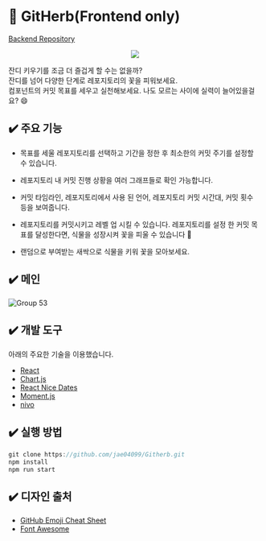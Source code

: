 # 🌿 GitHerb(Frontend only)

[Backend Repository](https://github.com/BeomjunLee/Githerb)


<p align="center">
  <img src="https://user-images.githubusercontent.com/47337588/123502657-00f74200-d689-11eb-8657-574a0555da7a.png">
</p>

잔디 키우기를 조금 더 즐겁게 할 수는 없을까?<br/>
잔디를 넘어 다양한 단계로 레포지토리의 꽃을 피워보세요.<br/>
컴포넌트의 커밋 목표를 세우고 실천해보세요. 나도 모르는 사이에 실력이 늘어있을걸요? :smile:


## ✔️ 주요 기능

* 목표를 세울 레포지토리를 선택하고 기간을 정한 후 최소한의 커밋 주기를 설정할 수 있습니다.

* 레포지토리 내 커밋 진행 상황을 여러 그래프들로 확인 가능합니다.

* 커밋 타임라인, 레포지토리에서 사용 된 언어, 레포지토리 커밋 시간대, 커밋 횟수 등을 보여줍니다.

* 레포지토리를 커밋시키고 레벨 업 시킬 수 있습니다. 레포지토리를 설정 한 커밋 목표를 달성한다면, 식물을 성장시켜 꽃을 피울 수 있습니다 🌼

* 랜덤으로 부여받는 새싹으로 식물을 키워 꽃을 모아보세요.


## ✔️ 메인

![Group 53](https://user-images.githubusercontent.com/47337588/123502765-c0e48f00-d689-11eb-9f45-403e8a5224c2.png)



## ✔️ 개발 도구

아래의 주요한 기술을 이용했습니다.

* [React](https://ko.reactjs.org/)
* [Chart.js](https://www.chartjs.org/)
* [React Nice Dates](https://reactnicedates.hernansartorio.com/)
* [Moment.js](https://momentjs.com/)
* [nivo](https://nivo.rocks/)


## ✔️ 실행 방법

```javascript
git clone https://github.com/jae04099/Githerb.git
npm install
npm run start
```



<!-- ACKNOWLEDGEMENTS -->
## ✔️ 디자인 출처

* [GitHub Emoji Cheat Sheet](https://www.webpagefx.com/tools/emoji-cheat-sheet)
* [Font Awesome](https://fontawesome.com)



